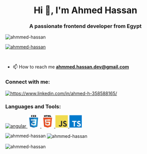 <h1 align="center">Hi 👋, I'm Ahmed Hassan</h1>
<h3 align="center">A passionate frontend developer from Egypt</h3>

<p align="left"> <img src="https://komarev.com/ghpvc/?username=ahmmed-hassan&label=Profile%20views&color=0e75b6&style=flat" alt="ahmmed-hassan" /> </p>

<p align="left"> <a href="https://github.com/ryo-ma/github-profile-trophy"><img src="https://github-profile-trophy.vercel.app/?username=ahmmed-hassan" alt="ahmmed-hassan" /></a> </p>

<p align="left"> <a href="https://twitter.com/" target="blank"><img src="https://img.shields.io/twitter/follow/?logo=twitter&style=for-the-badge" alt="" /></a> </p>

- 📫 How to reach me **ahmmed.hassan.dev@gmail.com**

<h3 align="left">Connect with me:</h3>
<p align="left">
<a href="https://www.linkedin.com/in/ahmed-h-358588165/" target="blank"><img align="center" src="https://raw.githubusercontent.com/rahuldkjain/github-profile-readme-generator/master/src/images/icons/Social/linked-in-alt.svg" alt="https://www.linkedin.com/in/ahmed-h-358588165/" height="30" width="40" /></a>
</p>

<h3 align="left">Languages and Tools:</h3>
<p align="left"> <a href="https://angular.io" target="_blank" rel="noreferrer"> <img src="https://angular.io/assets/images/logos/angular/angular.svg" alt="angular" width="40" height="40"/> </a> <a href="https://www.w3schools.com/css/" target="_blank" rel="noreferrer"> <img src="https://raw.githubusercontent.com/devicons/devicon/master/icons/css3/css3-original-wordmark.svg" alt="css3" width="40" height="40"/> </a> <a href="https://www.w3.org/html/" target="_blank" rel="noreferrer"> <img src="https://raw.githubusercontent.com/devicons/devicon/master/icons/html5/html5-original-wordmark.svg" alt="html5" width="40" height="40"/> </a> <a href="https://developer.mozilla.org/en-US/docs/Web/JavaScript" target="_blank" rel="noreferrer"> <img src="https://raw.githubusercontent.com/devicons/devicon/master/icons/javascript/javascript-original.svg" alt="javascript" width="40" height="40"/> </a> <a href="https://www.typescriptlang.org/" target="_blank" rel="noreferrer"> <img src="https://raw.githubusercontent.com/devicons/devicon/master/icons/typescript/typescript-original.svg" alt="typescript" width="40" height="40"/> </a> </p>

<p><img align="left" src="https://github-readme-stats.vercel.app/api/top-langs?username=ahmmed-hassan&show_icons=true&locale=en&layout=compact" alt="ahmmed-hassan" /></p>

<p>&nbsp;<img align="center" src="https://github-readme-stats.vercel.app/api?username=ahmmed-hassan&show_icons=true&locale=en" alt="ahmmed-hassan" /></p>

<p><img align="center" src="https://github-readme-streak-stats.herokuapp.com/?user=ahmmed-hassan&" alt="ahmmed-hassan" /></p>
